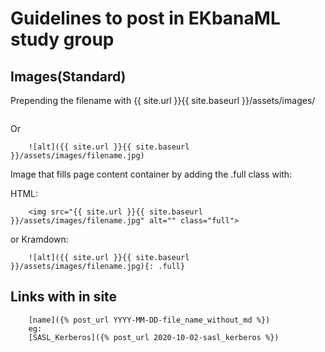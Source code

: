 # Guidelines to post in EKbanaML study group

## Images(Standard)
Prepending the filename with {{ site.url }}{{ site.baseurl }}/assets/images/

<img src="{{ site.url }}{{ site.baseurl }}/assets/  images/filename.jpg" alt="">

Or

        ![alt]({{ site.url }}{{ site.baseurl }}/assets/images/filename.jpg)

Image that fills page content container by adding the .full class with:

HTML:

        <img src="{{ site.url }}{{ site.baseurl }}/assets/images/filename.jpg" alt="" class="full">

or Kramdown:

        ![alt]({{ site.url }}{{ site.baseurl }}/assets/images/filename.jpg){: .full}

## Links with in site

        [name]({% post_url YYYY-MM-DD-file_name_without_md %})
        eg:
        [SASL_Kerberos]({% post_url 2020-10-02-sasl_kerberos %})